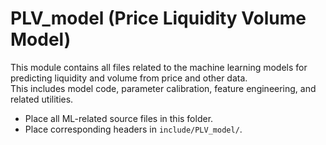 # PLV_model (Price Liquidity Volume Model)

This module contains all files related to the machine learning models for predicting liquidity and volume from price and other data.  
This includes model code, parameter calibration, feature engineering, and related utilities.

- Place all ML-related source files in this folder.
- Place corresponding headers in `include/PLV_model/`.
